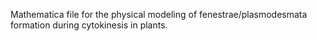 Mathematica file for the physical modeling of fenestrae/plasmodesmata formation during cytokinesis in plants. 

